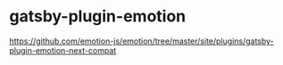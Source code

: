 # gatsby-plugin-emotion

https://github.com/emotion-js/emotion/tree/master/site/plugins/gatsby-plugin-emotion-next-compat
